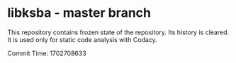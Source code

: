 # libksba - master branch

This repository contains frozen state of the repository.
Its history is cleared. It is used only for static code
analysis with Codacy.

Commit Time: 1702708633